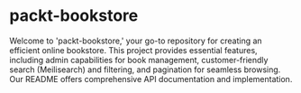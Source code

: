 # packt-bookstore
Welcome to 'packt-bookstore,' your go-to repository for creating an efficient online bookstore. This project provides essential features, including admin capabilities for book management, customer-friendly search (Meilisearch) and filtering, and pagination for seamless browsing. Our README offers comprehensive API documentation and implementation.
